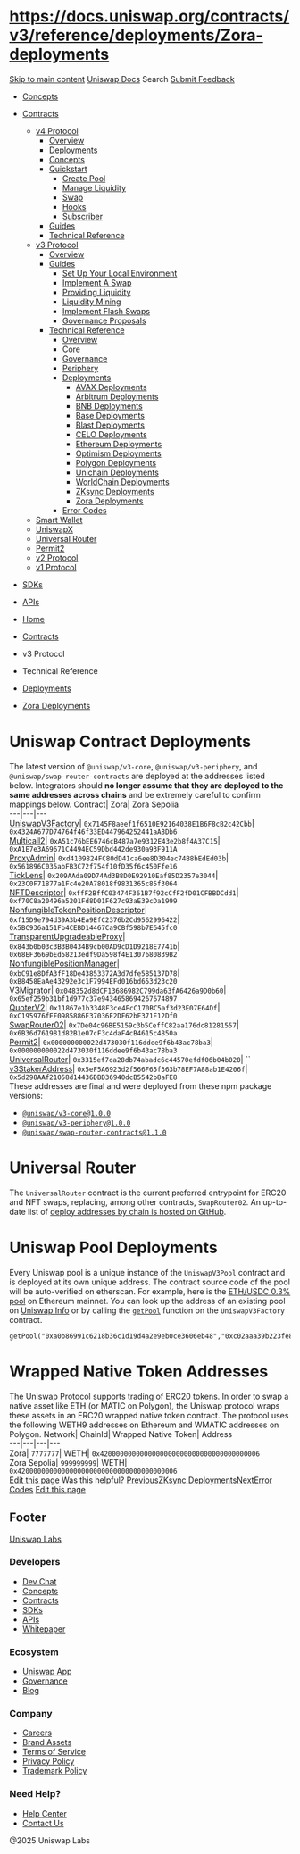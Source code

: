 # https://docs.uniswap.org/contracts/v3/reference/deployments/Zora-deployments

[Skip to main content](https://docs.uniswap.org/contracts/v3/reference/deployments/Zora-deployments#__docusaurus_skipToContent_fallback)
[Uniswap Docs](https://docs.uniswap.org/)
Search
[Submit Feedback](https://docs.google.com/forms/d/e/1FAIpQLSdjSkZam8KiatL9XACRVxCHjDJjaPGbls77PCXDKFn4JwykXg/viewform)
  * [Concepts](https://docs.uniswap.org/concepts/overview)
  * [Contracts](https://docs.uniswap.org/contracts/v4/overview)
    * [v4 Protocol](https://docs.uniswap.org/contracts/v4/overview)
      * [Overview](https://docs.uniswap.org/contracts/v4/overview)
      * [Deployments](https://docs.uniswap.org/contracts/v4/deployments)
      * [Concepts](https://docs.uniswap.org/contracts/v4/concepts/v4-vs-v3)
      * [Quickstart](https://docs.uniswap.org/contracts/v4/quickstart/create-pool)
        * [Create Pool](https://docs.uniswap.org/contracts/v4/quickstart/create-pool)
        * [Manage Liquidity](https://docs.uniswap.org/contracts/v4/quickstart/manage-liquidity/setup-liquidity)
        * [Swap](https://docs.uniswap.org/contracts/v4/quickstart/swap)
        * [Hooks](https://docs.uniswap.org/contracts/v4/quickstart/hooks/setup)
        * [Subscriber](https://docs.uniswap.org/contracts/v4/quickstart/subscriber)
      * [Guides](https://docs.uniswap.org/contracts/v4/guides/hooks/your-first-hook)
      * [Technical Reference](https://docs.uniswap.org/contracts/v4/reference/errors/)
    * [v3 Protocol](https://docs.uniswap.org/contracts/v3/overview)
      * [Overview](https://docs.uniswap.org/contracts/v3/overview)
      * [Guides](https://docs.uniswap.org/contracts/v3/guides/local-environment)
        * [Set Up Your Local Environment](https://docs.uniswap.org/contracts/v3/guides/local-environment)
        * [Implement A Swap](https://docs.uniswap.org/contracts/v3/guides/swaps/single-swaps)
        * [Providing Liquidity](https://docs.uniswap.org/contracts/v3/guides/providing-liquidity/setting-up)
        * [Liquidity Mining](https://docs.uniswap.org/contracts/v3/guides/liquidity-mining/overview)
        * [Implement Flash Swaps](https://docs.uniswap.org/contracts/v3/guides/flash-integrations/inheritance-constructors)
        * [Governance Proposals](https://docs.uniswap.org/contracts/v3/guides/governance/liscense-modifications)
      * [Technical Reference](https://docs.uniswap.org/contracts/v3/reference/overview)
        * [Overview](https://docs.uniswap.org/contracts/v3/reference/overview)
        * [Core](https://docs.uniswap.org/contracts/v3/reference/core/UniswapV3Factory)
        * [Governance](https://docs.uniswap.org/contracts/v3/reference/governance/overview)
        * [Periphery](https://docs.uniswap.org/contracts/v3/reference/periphery/base/BlockTimestamp)
        * [Deployments](https://docs.uniswap.org/contracts/v3/reference/deployments/)
          * [AVAX Deployments](https://docs.uniswap.org/contracts/v3/reference/deployments/avax-deployments)
          * [Arbitrum Deployments](https://docs.uniswap.org/contracts/v3/reference/deployments/arbitrum-deployments)
          * [BNB Deployments](https://docs.uniswap.org/contracts/v3/reference/deployments/bnb-deployments)
          * [Base Deployments](https://docs.uniswap.org/contracts/v3/reference/deployments/base-deployments)
          * [Blast Deployments](https://docs.uniswap.org/contracts/v3/reference/deployments/blast-deployments)
          * [CELO Deployments](https://docs.uniswap.org/contracts/v3/reference/deployments/celo-deployments)
          * [Ethereum Deployments](https://docs.uniswap.org/contracts/v3/reference/deployments/ethereum-deployments)
          * [Optimism Deployments](https://docs.uniswap.org/contracts/v3/reference/deployments/optimism-deployments)
          * [Polygon Deployments](https://docs.uniswap.org/contracts/v3/reference/deployments/polygon-deployments)
          * [Unichain Deployments](https://docs.uniswap.org/contracts/v3/reference/deployments/unichain-deployments)
          * [WorldChain Deployments](https://docs.uniswap.org/contracts/v3/reference/deployments/WorldChain-deployments)
          * [ZKsync Deployments](https://docs.uniswap.org/contracts/v3/reference/deployments/ZKsync-deployments)
          * [Zora Deployments](https://docs.uniswap.org/contracts/v3/reference/deployments/Zora-deployments)
        * [Error Codes](https://docs.uniswap.org/contracts/v3/reference/error-codes)
    * [Smart Wallet](https://docs.uniswap.org/contracts/smart-wallet/overview)
    * [UniswapX](https://docs.uniswap.org/contracts/uniswapx/overview)
    * [Universal Router](https://docs.uniswap.org/contracts/universal-router/overview)
    * [Permit2](https://docs.uniswap.org/contracts/permit2/overview)
    * [v2 Protocol](https://docs.uniswap.org/contracts/v2/overview)
    * [v1 Protocol](https://docs.uniswap.org/contracts/v1/overview)
  * [SDKs](https://docs.uniswap.org/sdk/v4/overview)
  * [APIs](https://docs.uniswap.org/api/subgraph/overview)


  * [Home](https://docs.uniswap.org/)
  * [Contracts](https://docs.uniswap.org/contracts/v4/overview)
  * v3 Protocol
  * Technical Reference
  * [Deployments](https://docs.uniswap.org/contracts/v3/reference/deployments/)
  * [Zora Deployments](https://docs.uniswap.org/contracts/v3/reference/deployments/Zora-deployments)


# Uniswap Contract Deployments
The latest version of `@uniswap/v3-core`, `@uniswap/v3-periphery`, and `@uniswap/swap-router-contracts` are deployed at the addresses listed below. Integrators should **no longer assume that they are deployed to the same addresses across chains** and be extremely careful to confirm mappings below.
Contract| Zora| Zora Sepolia  
---|---|---  
[UniswapV3Factory](https://github.com/Uniswap/uniswap-v3-core/blob/v1.0.0/contracts/UniswapV3Factory.sol)| `0x7145F8aeef1f6510E92164038E1B6F8cB2c42Cbb`| `0x4324A677D74764f46f33ED447964252441aA8Db6`  
[Multicall2](https://explorer.zora.energy/address/0xA51c76bEE6746cB487a7e9312E43e2b8f4A37C15)| `0xA51c76bEE6746cB487a7e9312E43e2b8f4A37C15`| `0xA1E7e3A69671C4494EC59Dbd442de930a93F911A`  
[ProxyAdmin](https://github.com/OpenZeppelin/openzeppelin-contracts/blob/v3.4.1-solc-0.7-2/contracts/proxy/ProxyAdmin.sol)| `0xd4109824FC80dD41ca6ee8D304ec74B8bEdEd03b`| `0x561896C035abFB3C72f754f10fD35f6c450Ffe16`  
[TickLens](https://github.com/Uniswap/uniswap-v3-periphery/blob/v1.0.0/contracts/lens/TickLens.sol)| `0x209AAda09D74Ad3B8D0E92910Eaf85D2357e3044`| `0x23C0F71877a1Fc4e20A78018f9831365c85f3064`  
[NFTDescriptor](https://github.com/Uniswap/uniswap-v3-periphery/blob/v1.0.0/contracts/libraries/NFTDescriptor.sol)| `0xffF2BffC03474F361B7f92cCfF2fD01CFBBDCdd1`| `0xf70C8a20496a5201Fd8D01F627c93aE39cDa1999`  
[NonfungibleTokenPositionDescriptor](https://github.com/Uniswap/uniswap-v3-periphery/blob/v1.0.0/contracts/NonfungibleTokenPositionDescriptor.sol)| `0xf15D9e794d39A3b4Ea9EfC2376b2Cd9562996422`| `0x5BC936a151Fb4CEBD14467Ca9CBf598b7E645fc0`  
[TransparentUpgradeableProxy](https://github.com/OpenZeppelin/openzeppelin-contracts/blob/v3.4.1-solc-0.7-2/contracts/proxy/TransparentUpgradeableProxy.sol)| `0x843b0b03c3B3B0434B9cb00AD9cD1D9218E7741b`| `0x68EF3669bEd58213edf9Da598f4E1307680839B2`  
[NonfungiblePositionManager](https://github.com/Uniswap/uniswap-v3-periphery/blob/v1.0.0/contracts/NonfungiblePositionManager.sol)| `0xbC91e8DfA3fF18De43853372A3d7dfe585137D78`| `0xB8458EaAe43292e3c1F7994EFd016bd653d23c20`  
[V3Migrator](https://github.com/Uniswap/uniswap-v3-periphery/blob/v1.0.0/contracts/V3Migrator.sol)| `0x048352d8dCF13686982C799da63fA6426a9D0b60`| `0x65ef259b31bf1d977c37e9434658694267674897`  
[QuoterV2](https://github.com/Uniswap/v3-periphery/blob/main/contracts/lens/QuoterV2.sol)| `0x11867e1b3348F3ce4FcC170BC5af3d23E07E64Df`| `0xC195976fEF0985886E37036E2DF62bF371E12Df0`  
[SwapRouter02](https://github.com/Uniswap/swap-router-contracts/blob/main/contracts/SwapRouter02.sol)| `0x7De04c96BE5159c3b5CeffC82aa176dc81281557`| `0x6B36d761981d82B1e07cF3c4daF4cB4615c4850a`  
[Permit2](https://github.com/Uniswap/permit2)| `0x000000000022d473030f116ddee9f6b43ac78ba3`| `0x000000000022d473030f116ddee9f6b43ac78ba3`  
[UniversalRouter](https://github.com/Uniswap/universal-router)| `0x3315ef7ca28db74abadc6c44570efdf06b04b020`| ``  
[v3StakerAddress](https://github.com/Uniswap/v3-staker)| `0x5eF5A6923d2f566F65f363b78EF7A88ab1E4206f`| `0x5d298AAf21058d14436DBD36940dcB5542b8aFE8`  
These addresses are final and were deployed from these npm package versions:
  * [`@uniswap/v3-core@1.0.0`](https://github.com/Uniswap/uniswap-v3-core/tree/v1.0.0)
  * [`@uniswap/v3-periphery@1.0.0`](https://github.com/Uniswap/uniswap-v3-periphery/tree/v1.0.0)
  * [`@uniswap/swap-router-contracts@1.1.0`](https://github.com/Uniswap/swap-router-contracts/tree/v1.1.0)


# Universal Router
The `UniversalRouter` contract is the current preferred entrypoint for ERC20 and NFT swaps, replacing, among other contracts, `SwapRouter02`. An up-to-date list of [deploy addresses by chain is hosted on GitHub](https://github.com/Uniswap/sdks/blob/main/sdks/universal-router-sdk/src/utils/constants.ts).
# Uniswap Pool Deployments
Every Uniswap pool is a unique instance of the `UniswapV3Pool` contract and is deployed at its own unique address. The contract source code of the pool will be auto-verified on etherscan. For example, here is the [ETH/USDC 0.3% pool](https://etherscan.io/address/0x8ad599c3a0ff1de082011efddc58f1908eb6e6d8) on Ethereum mainnet.
You can look up the address of an existing pool on [Uniswap Info](https://info.uniswap.org/#/) or by calling the [`getPool`](https://docs.uniswap.org/contracts/v3/reference/reference/core/interfaces/IUniswapV3Factory.md#getpool) function on the `UniswapV3Factory` contract.
```
getPool("0xa0b86991c6218b36c1d19d4a2e9eb0ce3606eb48","0xc02aaa39b223fe8d0a0e5c4f27ead9083c756cc2",3000)
```

# Wrapped Native Token Addresses
The Uniswap Protocol supports trading of ERC20 tokens. In order to swap a native asset like ETH (or MATIC on Polygon), the Uniswap protocol wraps these assets in an ERC20 wrapped native token contract. The protocol uses the following WETH9 addresses on Ethereum and WMATIC addresses on Polygon.
Network| ChainId| Wrapped Native Token| Address  
---|---|---|---  
Zora| `7777777`| WETH| `0x4200000000000000000000000000000000000006`  
Zora Sepolia| `999999999`| WETH| `0x4200000000000000000000000000000000000006`  
[Edit this page](https://github.com/uniswap/uniswap-docs/tree/main/docs/contracts/v3/reference/deployments/Zora-Deployments.md)
Was this helpful?
[PreviousZKsync Deployments](https://docs.uniswap.org/contracts/v3/reference/deployments/ZKsync-deployments)[NextError Codes](https://docs.uniswap.org/contracts/v3/reference/error-codes)
[Edit this page](https://github.com/uniswap/uniswap-docs/tree/main/docs/contracts/v3/reference/deployments/Zora-Deployments.md)
## Footer
[Uniswap Labs](https://docs.uniswap.org/)
### Developers
  * [Dev Chat](https://discord.com/invite/uniswap)
  * [Concepts](https://docs.uniswap.org/concepts/overview)
  * [Contracts](https://docs.uniswap.org/contracts/v4/overview)
  * [SDKs](https://docs.uniswap.org/sdk/v4/overview)
  * [APIs](https://docs.uniswap.org/api/subgraph/overview)
  * [Whitepaper](https://app.uniswap.org/whitepaper-v4.pdf)


### Ecosystem
  * [Uniswap App](https://app.uniswap.org/)
  * [Governance](https://www.uniswapfoundation.org/governance)
  * [Blog](https://blog.uniswap.org/)


### Company
  * [Careers](https://boards.greenhouse.io/uniswaplabs)
  * [Brand Assets](https://github.com/Uniswap/brand-assets/raw/main/Uniswap%20Brand%20Assets.zip)
  * [Terms of Service](https://support.uniswap.org/hc/en-us/articles/30935100859661-Uniswap-Labs-Terms-of-Service)
  * [Privacy Policy](https://support.uniswap.org/hc/en-us/articles/30934457771405-Uniswap-Labs-Privacy-Policy)
  * [Trademark Policy](https://support.uniswap.org/hc/en-us/articles/30934762216973-Uniswap-Labs-Trademark-Guidelines)


### Need Help?
  * [Help Center](https://support.uniswap.org/)
  * [Contact Us](https://support.uniswap.org/hc/en-us/requests/new)


@2025 Uniswap Labs
[](https://github.com/uniswap/uniswap-docs)[](https://twitter.com/Uniswap)[](https://discord.com/invite/uniswap)
